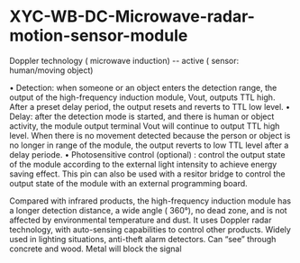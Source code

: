 # XYC-WB-DC-Microwave-radar-motion-sensor-module

Doppler technology ( microwave induction) -- active ( sensor: human/moving object)

• Detection:
when someone or an object enters the detection range, the output of the high-frequency induction module, Vout, outputs TTL high. After a preset delay period, the output resets and reverts to TTL low level.
• Delay:
after the detection mode is started, and there is human or object activity, the module output terminal Vout will continue to output TTL high level.  When there is no movement detected because the person or object is no longer in range of the module, the output reverts to low TTL level after a delay periode.
• Photosensitive control (optional) :
control the output state of the module according to the external light intensity to achieve energy saving effect. This pin can also be used with a resitor bridge to control the output state of the module with an external programming board.

Compared with infrared products, the high-frequency induction module has a longer detection distance, a wide angle ( 360°), no dead zone, and is not affected by environmental temperature and dust. It uses Doppler radar technology, with auto-sensing capabilities to control other products.  Widely used in lighting situations, anti-theft alarm detectors.
Can “see” through concrete and wood. Metal will block the signal
